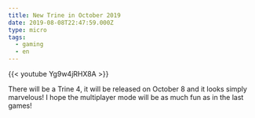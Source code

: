 ```yaml
---
title: New Trine in October 2019
date: 2019-08-08T22:47:59.000Z
type: micro
tags:
  - gaming
  - en
---
```


{{< youtube Yg9w4jRHX8A >}}

There will be a Trine 4, it will be released on October 8 and it looks simply marvelous! I hope the multiplayer mode will be as much fun as in the last games!

